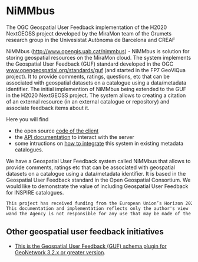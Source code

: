# NiMMbus
The OGC Geospatial User Feedback implementation of the H2020 NextGEOSS project developed by the MiraMon team of the Grumets research group in the Univesistat Autònoma de Barcelona and CREAF

NiMMbus (http://www.opengis.uab.cat/nimmbus) -  NiMMbus is solution for storing geospatial resources on the MiraMon cloud. The system implements the Geospatial User Feedback (GUF) standard developed in the OGC www.opengeospatial.org/standards/guf (and started in the FP7 GeoViQua project). It to provide comments, ratings, questions, etc that can be associated with geospatial datasets on a catalogue using a data/metadata identifier. The initial implemention of NiMMbus being extended to the GUF in the H2020 NextGEOSS project. The system allows to creating a citation of an external resource (in an external catalogue or repository) and  associate feedback items about it. 

Here you will find 
  * the open source [code of the client](client_js)
  * the [API documentation](API) to interact with the server
  * some intructions on [how to integrate](GUF_integration) this system in existing metadata catalogues.
  
We have a Geospatial User Feedback system called NiMMbus that allows to provide comments, ratings etc that can be associated with geospatial datasets on a catalogue using a data/metadata identifier. It is based in the Geospatial User Feedback standard in the Open Geospatial Consortium. We would like to demonstrate the value of including Geospatial User Feedback for INSPIRE catalogues. 

```
This project has received funding from the European Union’s Horizon 2020 research and innovation programme  under grant agreement No 730329. 
This documentation and implementation reflects only the author's view wand the Agency is not responsible for any use that may be made of the information it contains. 
```

## Other geospatial user feedback initiatives
  * [This is the Geospatial User Feedback (GUF) schema plugin for GeoNetwork 3.2.x or greater version](/metadata101/guf10).

